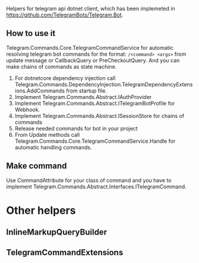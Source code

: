 Helpers for telegram api dotnet client, which has been implemeted in https://github.com/TelegramBots/Telegram.Bot.

## How to use it
Telegram.Commands.Core.TelegramCommandService for automatic resolving telegram bot commands for the format: ```/<command> <args>``` from update message or CallbackQuery or PreCheckoutQuery. And you can make chains of commands as state machine.
  
1. For dotnetcore dependency injection call Telegram.Commands.DependencyInjection.TelegramDependencyExtensions.AddCommands from startup file.
2. Implement Telegram.Commands.Abstract.IAuthProvider
3. Implement Telegram.Commands.Abstract.ITelegramBotProfile for Webhook.
5. Implement Telegram.Commands.Abstract.ISessionStore for chains of commands
5. Release needed commands for bot in your project
6. From Update methods call Telegram.Commands.Core.TelegramCommandService.Handle for automatic handling commands.

## Make command
Use CommandAttribute for your class of command and you have to implement Telegram.Commands.Abstract.Interfaces.ITelegramCommand.

# Other helpers

## InlineMarkupQueryBuilder

## TelegramCommandExtensions

